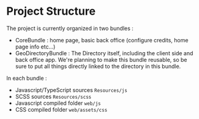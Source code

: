 Project Structure
=================

The project is currently organized in two bundles :

- CoreBundle : home page, basic back office (configure credits, home page info etc...)
- GeoDirectoryBundle : The Directory itself, including the client side and back office app. We're planning to make this bundle reusable, so be sure to put all things directly linked to the directory in this bundle.

In each bundle :

- Javascript/TypeScript sources `Resources/js`
- SCSS sources `Resources/scss`
- Javascript compiled folder `web/js`
- CSS compiled folder `web/assets/css`



